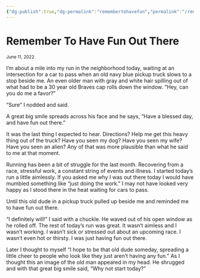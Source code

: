 ```yaml
---
{"dg-publish":true,"dg-permalink":"remembertohavefun","permalink":"/remembertohavefun/","created":"2022-08-06T07:58:04.000-04:00","updated":"2022-08-06T07:58:04.000-04:00"}
---
```


# Remember To Have Fun Out There
<small>June 11, 2022</small>

I’m about a mile into my run in the neighborhood today, waiting at an intersection for a car to pass when an old navy blue pickup truck slows to a stop beside me. An even older man with gray and white hair spilling out of what had to be a 30 year old Braves cap rolls down the window. “Hey, can you do me a favor?”

“Sure” I nodded and said.

A great big smile spreads across his face and he says,  “Have a blessed day, and have fun out there.”

It was the last thing I expected to hear. Directions? Help me get this heavy thing out of the truck? Have you seen my dog? Have you seen my wife? Have you seen an alien? Any of that was more plausible than what he said to me at that moment.

Running has been a bit of struggle for the last month. Recovering from a race, stressful work, a constant string of events and illness. I started today’s run a little aimlessly. If you asked me why I was out there today I would have mumbled something like “just doing the work.” I may not have looked very happy as I stood there in the heat waiting for cars to pass.

Until this old dude in a pickup truck pulled up beside me and reminded me to have fun out there.

“I definitely will!” I said with a chuckle. He waved out of his open window as he rolled off. The rest of today’s run was great. It wasn’t aimless and I wasn’t working. I wasn’t sick or stressed out about an upcoming race. I wasn’t even hot or thirsty. I was just having fun out there.

Later I thought to myself “I hope to be that old dude someday, spreading a little cheer to people who look like they just aren’t having any fun.” As I thought this an image of the old man appeared in my head. He shrugged and with that great big smile said, “Why not start today?”
